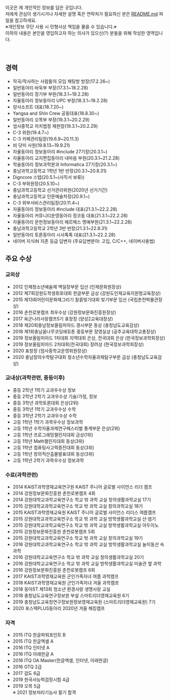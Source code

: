 이곳은 제 개인적인 정보를 담은 곳입니다.<br>
저에게 관심이 생기시거나 자세한 설명 혹은 연락처가 필요하신 분은 [README.md](README.md) 파일을 참고하세요.<br>
※개인정보 무단 사용 시 민형사상 책임을 물을 수 있습니다.※<br>
이하의 내용은 본인을 영입하고자 하는 의사가 있으신(?) 분들을 위해 작성한 영역입니다.
<br><br><br>


## 경력
* 작곡/작사하는 사람들의 모임 채팅방 방장(17.2.26~)
* 일반동아리 바둑부 부장(17.3.1~18.2.28)
* 일반동아리 장기부 부원(18.3.1~19.2.28)
* 자율동아리 정보동아리 UPC 부장(18.3.1~19.2.28)
* 양사소프트 대표(18.7.20~)
* Yangsa and Shin Crew 공동대표(18.8.30~)
* 일반동아리 오목부 부장(19.3.1~20.2.29)
* 엄사중학교 자치법정 재판장(19.3.1~20.2.29)
* C-3 위원(19.4.7~)
* C-3 카페관리팀장(19.6.9~20.11.3)
* 비 닷미 사원(19.8.13~19.9.21)
* 자율동아리 정보동아리 #include 27기장(20.3.1~)
* 자율동아리 교지편집동아리 내마음 부원(20.3.1~21.2.28)
* 학술동아리 정보과학분과 Informatica 27기장(20.3.1~)
* 충남과학고등학교 1학년 1반 반장(20.3.1~20.8.31)
* Digncore 스텝(20.5.1~(사직서 보류))
* C-3 부위원장(20.5.10~)
* 충남과학고등학교 선거관리위원(2020년 선거기간)
* 충남과학고등학교 인문예술차장(20.9.1~)
* C-3 외부서비스관리팀장(20.11.4~)
* 자율동아리 정보동아리 #include 대표(21.3.1~22.2.28)
* 자율동아리 커뮤니티운영동아리 정코동 대표(21.3.1~22.2.28)
* 자율동아리 문헌정보동아리 헤르메스 명예부원(21.3.1~22.2.28)
* 충남과학고등학교 2학년 3반 반장(21.3.1~22.8.31)
* 일반동아리 토론동아리 시사톡톡 대표(21.3.1~22.2.28)
* 네이버 지식iN 지존 등급 답변자 (주요답변분야: 고입, C/C++, 네이버사용법)


## 주요 수상

### 교외상
* 2012 인제청소년예술제 백일장부문 입선 (인제문화원장상)
* 2012 제7회강원도학생휘호대회 한글부문 금상 (강원도인제교육지원청교육장상)
* 2015 제13회어린이문화재그리기 찰흙빚기대회 빚기부문 입선 (국립춘천박물관장상)
* 2016 춘천로봇캠프 최우수상 (강원정보문화진흥원장상)
* 2017 육군나라사랑캠프5기 표창장 (양성2교육대장상)
* 2018 제20회충남정보올림피아드 경시부문 동상 (충청남도교육감상)
* 2018 제1회충남꿈나무코딩에듀톤 중등부문 장영실상 (공주교육대학교총장상)
* 2019 정보올림피아드 1차대회 지역대회 은상, 전국대회 은상 (한국정보과학회장상)
* 2019 정보올림피아드 2차대회(전국대회) 장려상 (한국정보과학회장상)
* 2020 표창장 (엄사중학교운영위원장상)
* 2020 충남창의수학탐구대회 청소년수학자율과제탐구부문 금상 (충청남도교육감상)

### 교내상(과학관련, 중등이후)
* 중등 2학년 1학기 교과우수상 정보
* 중등 2학년 2학기 교과우수상 기술/가정, 정보
* 중등 3학년 과학토론대회 은상(2위)
* 중등 3학년 1학기 교과우수상 수학
* 중등 3학년 2학기 교과우수상 수학
* 고등 1학년 1학기 과목우수상 정보과학
* 고등 1학년 수학자율과제연구페스티벌 통계부문 은상(2위)
* 고등 1학년 프로그래밍챌린지대회 금상(1위)
* 고등 1학년 Math챌린지대회 동상(3위)
* 고등 1학년 컴퓨팅사고력증진대회 동상(3위)
* 고등 1학년 창의적산출물발표대회 동상(3위)
* 고등 1학년 2학기 과목우수상 정보과학

### 수료(과학관련)
* 2014 KAIST과학영재교육연구원 KAIST 주니어 글로벌 사이언스 리더 캠프
* 2014 강원정보문화진흥원 춘천로봇캠프 4회
* 2014 강원대학교과학교육연구소 학교 밖 과학 교실 창의생활과학교실 17기
* 2015 강원대학교과학교육연구소 학교 밖 과학 교실 창의과학교실 18기
* 2015 KAIST과학영재교육원 KAIST 주니어 글로벌 사이언스 리더스 여름캠프
* 2015 강원대학교과학교육연구소 학교 밖 과학 교실 방학생활과학교실 산·염기
* 2015 강원대학교과학교육연구소 학교 밖 과학 교실 방학생활과학교실 아두이노
* 2015 강원정보문화진흥원 춘천로봇캠프 5회
* 2015 강원대학교과학교육연구소 학교 밖 과학 교실 창의과학교실 19기
* 2016 강원대학교과학교육연구소 학교 밖 과학 교실 방학생활과학교실 놀이동산 속 과학
* 2016 강원대학교교육연구소 학교 밖 과학 교실 창의생활과학교실 20기
* 2016 강원대학교교육연구소 학교 밖 과학 교실 방학생활과학교실 미술관 옆 과학
* 2016 강원정보문화진흥원 춘천로봇캠프 6회
* 2017 KAIST과학영재교육원 군인가족자녀 여름 과학캠프
* 2018 KAIST과학영재교육원 군인가족자녀 겨울 과학캠프
* 2018 동아ST 제13회 청소년 환경사랑 생명사랑 교실
* 2018 충청남도교육연구정보원 부설 스마트리더영재교육원 6기
* 2019 충청남도교육청연구정보원정보영재교육원 (스마트리더영재교육원) 7기
* 2020 포스텍PLUS동아리 2020년 겨울 해킹캠프

### 자격
* 2015 ITQ 한글파워포인트 B
* 2015 ITQ 한글엑셀 A
* 2016 ITQ 인터넷 A
* 2016 ITQ 아래한글 A
* 2016 ITQ OA Master(한글엑셀, 인터넷, 아래한글)
* 2016 GTQ 2급
* 2017 검도 6급
* 2019 한국사능력검정시험 4급
* 2019 오목 5급
<br>※ 2021 정보처리기능사 필기 합격
